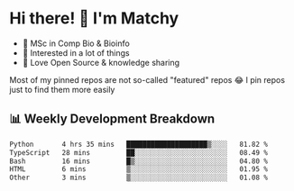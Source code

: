 # Hi there! 👋 I'm Matchy

- 🧬 MSc in Comp Bio & Bioinfo
- 🎈 Interested in a lot of things
- 💜 Love Open Source & knowledge sharing

Most of my pinned repos are not so-called "featured" repos 😂 I pin repos just to find them more easily

## 📊 Weekly Development Breakdown

<!--START_SECTION:waka-->

```txt
Python       4 hrs 35 mins   ████████████████████▒░░░░   81.82 %
TypeScript   28 mins         ██░░░░░░░░░░░░░░░░░░░░░░░   08.49 %
Bash         16 mins         █▒░░░░░░░░░░░░░░░░░░░░░░░   04.80 %
HTML         6 mins          ▒░░░░░░░░░░░░░░░░░░░░░░░░   01.95 %
Other        3 mins          ▒░░░░░░░░░░░░░░░░░░░░░░░░   01.08 %
```

<!--END_SECTION:waka-->
